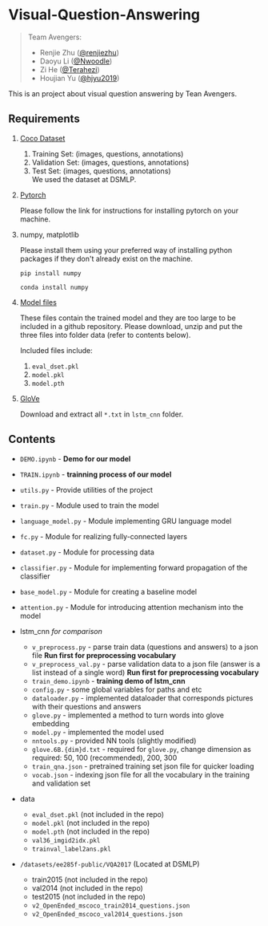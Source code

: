 # Visual-Question-Answering

> Team Avengers:
> * Renjie Zhu ([@renjiezhu](https://github.com/renjiezhu))
> * Daoyu Li ([@Nwoodle](https://github.com/Nwoodle))
> * Zi He ([@Terahezi](https://github.com/Terahezi))
> * Houjian Yu ([@hjyu2019](https://github.com/hjyu2019))

This is an project about visual question answering by Tean Avengers. 

## Requirements

1. [Coco Dataset](https://visualqa.org/download.html)  
    1. Training Set: (images, questions, annotations)
    2. Validation Set: (images, questions, annotations)
    3. Test Set: (images, questions, annotations)  
    We used the dataset at DSMLP.
    

2. [Pytorch](https://pytorch.org/get-started/locally/)

    Please follow the link for instructions for installing pytorch on your machine.

3. numpy, matplotlib

    Please install them using your preferred way of installing python packages if they don't 
already exist on the machine.

    ```pip install numpy```
    
    ```conda install numpy```
    
4. [Model files](https://drive.google.com/file/d/1XJpnBiQ6ZNIZ3ODosAvCqfsOtOvFvLo-/view?usp=sharing)

    These files contain the trained model and they are too large to be included in a github repository.
    Please download, unzip and put the three files into folder data (refer to contents below).

    Included files include:
    1. ```eval_dset.pkl```
    2. ```model.pkl```
    3. ```model.pth```
   
5. [GloVe](http://nlp.stanford.edu/data/glove.6B.zip)

    Download and extract all ```*.txt``` in ```lstm_cnn``` folder.

## Contents

- ```DEMO.ipynb``` - **Demo for our model**
- ```TRAIN.ipynb``` - **trainning process of our model**
- ```utils.py``` - Provide utilities of the project
- ```train.py``` - Module used to train the model
- ```language_model.py``` - Module implementing GRU language model
- ```fc.py``` - Module for realizing fully-connected layers
- ```dataset.py``` - Module for processing data
- ```classifier.py``` - Module for implementing forward propagation of the classifier
- ```base_model.py``` - Module for creating a baseline model
- ```attention.py``` - Module for introducing attention mechanism into the model 
- lstm_cnn *for comparison*
  - ```v_preprocess.py``` - parse train data (questions and answers) to a json file **Run first for preprocessing vocabulary**
  - ```v_preprocess_val.py``` - parse validation data to a json file (answer is a list instead of a single word) **Run first for preprocessing vocabulary**
  - ```train_demo.ipynb``` - **training demo of lstm_cnn**
  - ```config.py``` - some global variables for paths and etc
  - ```dataloader.py``` - implemented dataloader that corresponds pictures with their questions and answers
  - ```glove.py``` - implemented a method to turn words into glove embedding
  - ```model.py``` - implemented the model used
  - ```nntools.py``` - provided NN tools (slightly modified)
  - ```glove.6B.{dim}d.txt``` - required for ```glove.py```, change dimension as required: 50, 100 (recommended), 200, 300
  - ```train_qna.json``` - pretrained training set json file for quicker loading
  - ```vocab.json``` - indexing json file for all the vocabulary in the training and validation set  
- data
  - ```eval_dset.pkl``` (not included in the repo)
  - ```model.pkl``` (not included in the repo)
  - ```model.pth``` (not included in the repo)
  - ```val36_imgid2idx.pkl```
  - ```trainval_label2ans.pkl```

- ```/datasets/ee285f-public/VQA2017``` (Located at DSMLP)
  - train2015 (not included in the repo)
  - val2014 (not included in the repo)
  - test2015 (not included in the repo)
  - ```v2_OpenEnded_mscoco_train2014_questions.json```
  - ```v2_OpenEnded_mscoco_val2014_questions.json```